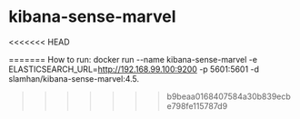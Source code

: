 # kibana-sense-marvel
<<<<<<< HEAD




=======
How to run:
docker run --name kibana-sense-marvel -e ELASTICSEARCH_URL=http://192.168.99.100:9200 -p 5601:5601 -d slamhan/kibana-sense-marvel:4.5.
>>>>>>> b9beaa0168407584a30b839ecbe798fe115787d9
